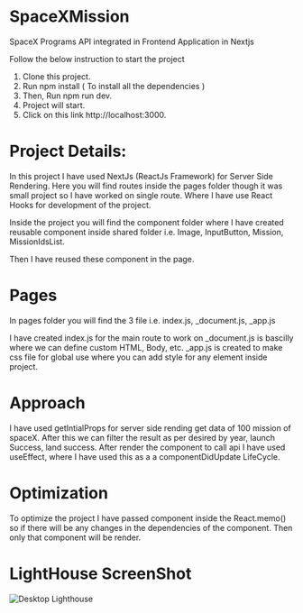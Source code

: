 # SpaceXMission
SpaceX Programs API integrated in Frontend Application in Nextjs

Follow the below instruction to start the project
1. Clone this project.
2. Run npm install ( To install all the dependencies )
3. Then, Run npm run dev.
4. Project will start.
5. Click on this link http://localhost:3000.

# Project Details:

In this project I have used NextJs (ReactJs Framework) for Server Side Rendering.
Here you will find routes inside the pages folder though it was small project so I have worked on single route. Where I have use React Hooks for development of the project. 

Inside the project you will find the component folder where I have created reusable component inside shared folder i.e. Image, InputButton, Mission, MissionIdsList.

Then I have reused these component in the page.

# Pages

In pages folder you will find the 3 file i.e. index.js, _document.js, _app.js

I have created index.js for the main route to work on
_document.js is bascilly where we can define custom HTML, Body, etc. 
_app.js is created to make css file for global use where you can add style for any element inside project.

# Approach

I have used getIntialProps for server side rending get data of 100 mission of spaceX. 
After this we can filter the result as per desired by year, launch Success, land success.
After render the component to call api I have used useEffect, where I have used this as a a componentDidUpdate LifeCycle.

# Optimization

To optimize the project I have passed component inside the React.memo() so if there will be any changes in the dependencies of the component. Then only that component will be render.

# LightHouse ScreenShot
![Desktop Lighthouse](https://user-images.githubusercontent.com/40294139/89370320-10cb0800-d6fe-11ea-85e0-0a6ae6fc45cd.png)
